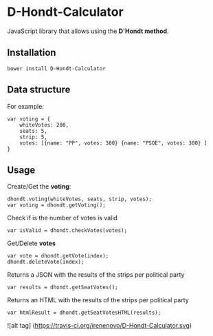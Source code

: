 # D-Hondt-Calculator

JavaScript library that allows using the **D'Hondt method**.

## Installation

```
bower install D-Hondt-Calculator
````

## Data structure

For example:

```
var voting = {
	whiteVotes: 200,
	seats: 5,
	strip: 5,
	votes: [{name: "PP", votes: 300} {name: "PSOE", votes: 300} ]
}
```

## Usage

Create/Get the **voting**:
```
dhondt.voting(whiteVotes, seats, strip, votes);
var voting = dhondt.getVoting();
```

Check if is the number of votes is valid
```
var isValid = dhondt.checkVotes(votes);
```

Get/Delete **votes**
```
var vote = dhondt.getVote(index);
dhondt.deleteVote(index);
```

Returns a JSON with the results of the strips per political party
```
var results = dhondt.getSeatVotes();
```

Returns an HTML with the results of the strips per political party
```
var htmlResult = dhondt.getSeatVotesHTML(results);
```

![alt tag] (https://travis-ci.org/irenenovo/D-Hondt-Calculator.svg)
